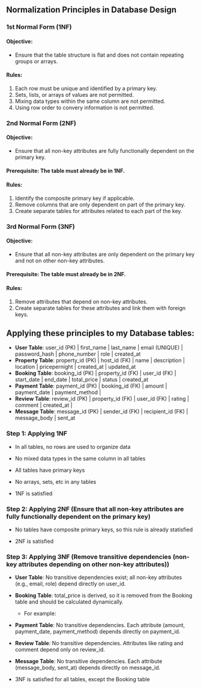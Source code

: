 ## Normalization Principles in Database Design

### 1st Normal Form (1NF)
#### Objective:
* Ensure that the table structure is flat and does not contain repeating groups or arrays.

#### Rules:
1. Each row must be unique and identified by a primary key.
2. Sets, lists, or arrays of values are not permitted.
3. Mixing data types within the same column are not permitted.
4. Using row order to convery information is not permitted.

### 2nd Normal Form (2NF)
#### Objective:
* Ensure that all non-key attributes are fully functionally dependent on the primary key.

#### Prerequisite: The table must already be in 1NF.

#### Rules:
1. Identify the composite primary key if applicable.
2. Remove columns that are only dependent on part of the primary key.
3. Create separate tables for attributes related to each part of the key.

### 3rd Normal Form (3NF)
#### Objective:
* Ensure that all non-key attributes are only dependent on the primary key and not on other non-key attributes.

#### Prerequisite: The table must already be in 2NF.

#### Rules:
1. Remove attributes that depend on non-key attributes.
2. Create separate tables for these attributes and link them with foreign keys.



## Applying these principles to my Database tables:

* **User Table**: user_id (PK) | first_name | last_name | email (UNIQUE) | password_hash | phone_number | role | created_at
* **Property Table**: property_id (PK) | host_id (FK) | name | description | location | pricepernight | created_at | updated_at
* **Booking Table**: booking_id (PK) | property_id (FK) | user_id (FK) | start_date | end_date | total_price | status | created_at
* **Payment Table**: payment_id (PK) | booking_id (FK) | amount | payment_date | payment_method |
* **Review Table**: review_id (PK) | property_id (FK) | user_id (FK) | rating | comment | created_at |
* **Message Table**: message_id (PK) | sender_id (FK) | recipient_id (FK) | message_body | sent_at

### Step 1: Applying 1NF
* In all tables, no rows are used to organize data
* No mixed data types in the same column in all tables
* All tables have primary keys
* No arrays, sets, etc in any tables

* 1NF is satisfied

### Step 2: Applying 2NF (Ensure that all non-key attributes are fully functionally dependent on the primary key)
* No tables have composite primary keys, so this rule is already statisfied

* 2NF is satisfied

### Step 3: Applying 3NF (Remove transitive dependencies (non-key attributes depending on other non-key attributes))
* **User Table**: No transitive dependencies exist; all non-key attributes (e.g., email, role) depend directly on user_id.
* **Booking Table**: total_price is derived, so it is removed from the Booking table and should be calculated dynamically.
    * For example: 
* **Payment Table**: No transitive dependencies. Each attribute (amount, payment_date, payment_method) depends directly on payment_id.
* **Review Table**: No transitive dependencies. Attributes like rating and comment depend only on review_id.
* **Message Table**: No transitive dependencies. Each attribute (message_body, sent_at) depends directly on message_id.

* 3NF is satisfied for all tables, except the Booking table